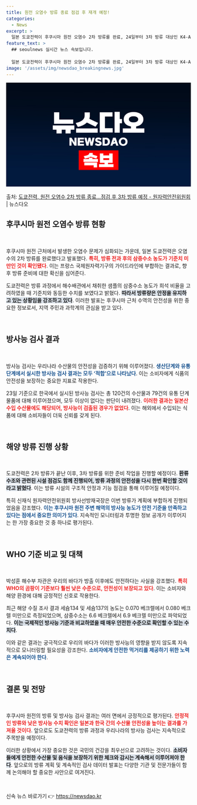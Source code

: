 ```yaml
---
title: 원전 오염수 방류 종료 점검 후 재개 예정!
categories:
  - News
excerpt: >
  일본 도쿄전력이 후쿠시마 원전 오염수 2차 방류를 완료, 24일부터 3차 방류 대상인 K4-A 탱크 점검 등…
feature_text: >
  ## seoulnews 실시간 뉴스 속보입니다.

  일본 도쿄전력이 후쿠시마 원전 오염수 2차 방류를 완료, 24일부터 3차 방류 대상인 K4-A 탱크 점검 등…
image: '/assets/img/newsdao_breakingnews.jpg'
---
```


![뉴스다오 속보](/assets/img/newsdao_breakingnews.jpg)

<p>출처: <a href="https://newsdao.kr/2288" rel="dofollow">도쿄전력, 원전 오염수 2차 방류 종료…점검 후 3차 방류 예정 - 원자력안전위원회</a> | 뉴스다오</p>

<h2 data-ke-size="size26">후쿠시마 원전 오염수 방류 현황</h2>

<p data-ke-size="size16">&nbsp;</p>

후쿠시마 원전 근처에서 발생한 오염수 문제가 심화되는 가운데, 일본 도쿄전력은 오염수의 2차 방류를 완료했다고 발표했다. <b><span style="color: #ee2323;">특히, 방류 전과 후의 삼중수소 농도가 기준치 미만인 것이 확인됐다</span></b>. 이는 프랑스 국제원자력기구의 가이드라인에 부합하는 결과로, 향후 방류 준비에 대한 확신을 심어준다.

도쿄전력은 방류 과정에서 해수배관에서 채취한 샘플의 삼중수소 농도가 희석 비율을 고려하였을 때 기준치와 동등한 수치를 보였다고 밝혔다. <b><span style="background-color: #21538527;">따라서 방류량은 안정을 유지하고 있는 상황임을 강조하고 있다</span></b>. 이러한 발표는 후쿠시마 근처 수역의 안전성을 위한 중요한 정보로서, 지역 주민과 과학계의 관심을 받고 있다.

<p data-ke-size="size16">&nbsp;</p>

<h2 data-ke-size="size26">방사능 검사 결과</h2>

<p data-ke-size="size16">&nbsp;</p>

방사능 검사는 우리나라 수산물의 안전성을 검증하기 위해 이루어졌다. <b><span style="color: #1a5490;">생산단계와 유통단계에서 실시한 방사능 검사 결과는 모두 ‘적합’으로 나타났다</span></b>. 이는 소비자에게 식품의 안전성을 보장하는 중요한 지표로 작용한다.

23일 기준으로 한국에서 실시된 방사능 검사는 총 120건의 수산물과 79건의 유통 단계 물품에 대해 이루어졌으며, 모두 이상이 없다는 판단이 내려졌다. <b><span style="color: #ee2323;">이러한 결과는 일본산 수입 수산물에도 해당되어, 방사능이 검출된 경우가 없었다</span></b>. 이는 해외에서 수입되는 식품에 대해 소비자들이 더욱 신뢰를 갖게 된다.

<p data-ke-size="size16">&nbsp;</p>

<h2 data-ke-size="size26">해양 방류 진행 상황</h2>

<p data-ke-size="size16">&nbsp;</p>

도쿄전력은 2차 방류가 끝난 이후, 3차 방류를 위한 준비 작업을 진행할 예정이다. <b><span style="background-color: #21538527;">환류수조와 관련된 시설 점검도 함께 진행되어, 방류 과정의 안전성을 다시 한번 확인할 것이라고 밝혔다</span></b>. 이는 방류 시설의 구조적 안정과 기능 점검을 통해 이루어질 예정이다.

특히 신재식 원자력안전위원회 방사선방재국장은 이번 방류가 계획에 부합하게 진행되었음을 강조했다. <b><span style="color: #1a5490;">이는 후쿠시마 원전 주변 해역의 방사능 농도가 안전 기준을 만족하고 있다는 점에서 중요한 의미가 있다</span></b>. 지속적인 모니터링과 투명한 정보 공개가 이루어지는 한 가장 중요한 것 중 하나로 평가된다.

<p data-ke-size="size16">&nbsp;</p>

<h2 data-ke-size="size26">WHO 기준 비교 및 대책</h2>

<p data-ke-size="size16">&nbsp;</p>

박성훈 해수부 차관은 우리의 바다가 방출 이후에도 안전하다는 사실을 강조했다. <b><span style="color: #ee2323;">특히 WHO의 곰팡이 기준보다 훨씬 낮은 수준으로, 안전성이 보장되고 있다</span></b>. 이는 소비자와 해양 환경에 대해 긍정적인 신호로 작용한다.

최근 해양 수질 조사 결과 세슘134 및 세슘137의 농도는 0.070 베크렐에서 0.080 베크렐 미만으로 측정되었으며, 삼중수소는 6.6 베크렐에서 6.9 베크렐 미만으로 파악되었다. <b><span style="background-color: #21538527;">이는 국제적인 방사능 기준과 비교하였을 때 매우 안전한 수준으로 확인할 수 있는 수치다</span></b>. 

이와 같은 결과는 궁극적으로 우리의 바다가 이러한 방사능의 영향을 받지 않도록 지속적으로 모니터링할 필요성을 강조한다.  <b><span style="color: #1a5490;">소비자에게 안전한 먹거리를 제공하기 위한 노력은 계속되어야 한다</span></b>.

<p data-ke-size="size16">&nbsp;</p>

<h2 data-ke-size="size26">결론 및 전망</h2>

<p data-ke-size="size16">&nbsp;</p>

후쿠시마 원전의 방류 및 방사능 검사 결과는 여러 면에서 긍정적으로 평가된다. <b><span style="color: #ee2323;">안정적인 방류와 낮은 방사능 수치 확인은 일본과 한국 간의 수산물 안전성을 높이는 결과를 가져올 것이다</span></b>. 앞으로도 도쿄전력의 방류 과정과 우리나라의 방사능 검사는 지속적으로 주목받을 예정이다.

이러한 상황에서 가장 중요한 것은 국민의 건강을 최우선으로 고려하는 것이다. <b><span style="background-color: #21538527;">소비자들에게 안전한 수산물 및 음식을 보장하기 위한 체크와 감시는 계속해서 이루어져야 한다</span></b>. 앞으로의 방류 계획 및 계속적인 검사 데이터 발표는 다양한 기관 및 전문가들이 함께 논의해야 할 중요한 사안으로 여겨진다.

<p data-ke-size="size16">&nbsp;</p>
 

신속 뉴스 바로가기 👉 <a href="https://newsdao.kr" rel="dofollow">https://newsdao.kr</a>


